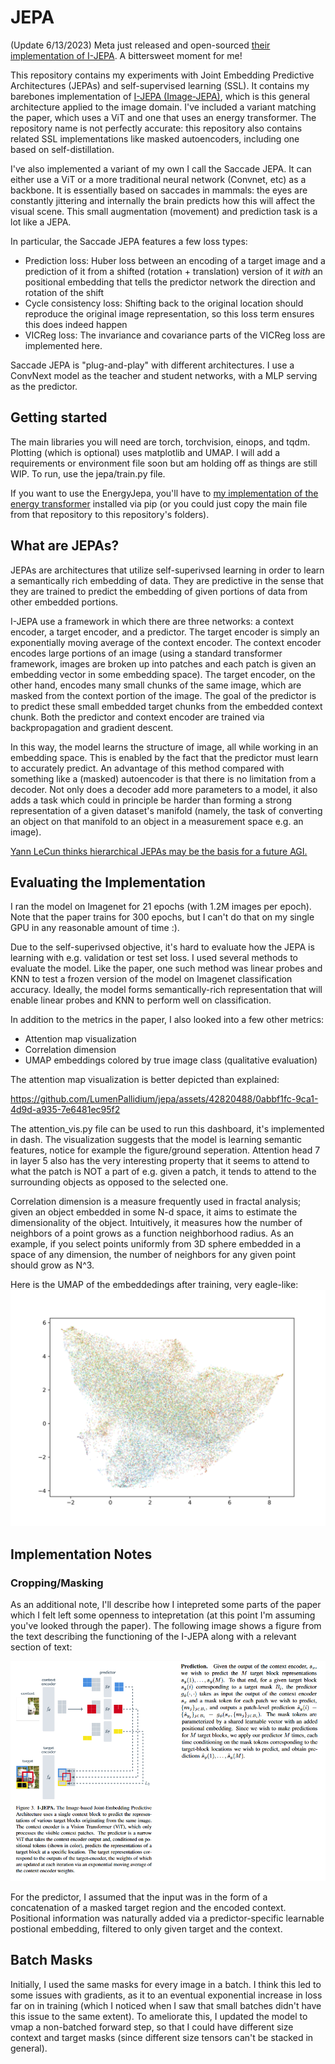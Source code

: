 # JEPA
(Update 6/13/2023) Meta just released and open-sourced [their implementation of I-JEPA](https://github.com/facebookresearch/ijepa). A bittersweet moment for me!

This repository contains my experiments with Joint Embedding Predictive Architectures (JEPAs) and self-supervised learning (SSL). It contains my barebones implementation of [I-JEPA (Image-JEPA)](https://arxiv.org/abs/2301.08243), which is this general architecture applied to the image domain. I've included a variant matching the paper, which uses a ViT and one that uses an energy transformer. The repository name is not perfectly accurate: this repository also contains related SSL implementations like masked autoencoders, including one based on self-distillation.

I've also implemented a variant of my own I call the Saccade JEPA. It can either use a ViT or a more traditional neural network (Convnet, etc) as a backbone. It is essentially based on saccades in mammals: the eyes are constantly jittering and internally the brain predicts how this will affect the visual scene. This small augmentation (movement) and prediction task is a lot like a JEPA.

In particular, the Saccade JEPA features a few loss types:

* Prediction loss: Huber loss between an encoding of a target image and a prediction of it from a shifted (rotation + translation) version of it *with* an positional embedding that tells the predictor network the direction and rotation of the shift
* Cycle consistency loss: Shifting back to the original location should reproduce the original image representation, so this loss term ensures this does indeed happen
* VICReg loss: The invariance and covariance parts of the VICReg loss are implemented here.

Saccade JEPA is "plug-and-play" with different architectures. I use a ConvNext model as the teacher and student networks, with a MLP serving as the predictor.

## Getting started
The main libraries you will need are torch, torchvision, einops, and tqdm. Plotting (which is optional) uses matplotlib and UMAP. I will add a requirements or environment file soon but am holding off as things are still WIP. To run, use the jepa/train.py file.

If you want to use the EnergyJepa, you'll have to [my implementation of the energy transformer](https://github.com/LumenPallidium/energy_transformer) installed via pip (or you could just copy the main file from that repository to this repository's folders).


## What are JEPAs?

JEPAs are architectures that utilize self-superivsed learning in order to learn a semantically rich embedding of data. They are predictive in the sense that they are trained to predict the embedding of given portions of data from other embedded portions.

I-JEPA use a framework in which there are three networks: a context encoder, a target encoder, and a predictor. The target encoder is simply an exponentially moving average of the context encoder. The context encoder encodes large portions of an image (using a standard transformer framework, images are broken up into patches and each patch is given an embedding vector in some embedding space). The target encoder, on the other hand, encodes many small chunks of the same image, which are masked from the context portion of the image. The goal of the predictor is to predict these small embedded target chunks from the embedded context chunk. Both the predictor and context encoder are trained via backpropagation and gradient descent.

In this way, the model learns the structure of image, all while working in an embedding space. This is enabled by the fact that the predictor must learn to accurately predict. An advantage of this method compared with something like a (masked) autoencoder is that there is no limitation from a decoder. Not only does a decoder add more parameters to a model, it also adds a task which could in principle be harder than forming a strong representation of a given dataset's manifold (namely, the task of converting an object on that manifold to an object in a measurement space e.g. an image).

[Yann LeCun thinks hierarchical JEPAs may be the basis for a future AGI.](https://openreview.net/pdf?id=BZ5a1r-kVsf)

## Evaluating the Implementation

I ran the model on Imagenet for 21 epochs (with 1.2M images per epoch). Note that the paper trains for 300 epochs, but I can't do that on my single GPU in any reasonable amount of time :).

Due to the self-superivsed objective, it's hard to evaluate how the JEPA is learning with e.g. validation or test set loss. I used several methods to evaluate the model. Like the paper, one such method was linear probes and KNN to test a frozen version of the model on Imagenet classification accuracy. Ideally, the model forms semantically-rich representation that will enable linear probes and KNN to perform well on classification.

In addition to the metrics in the paper, I also looked into a few other metrics:

* Attention map visualization
* Correlation dimension
* UMAP embeddings colored by true image class (qualitative evaluation)

The attention map visualization is better depicted than explained:

https://github.com/LumenPallidium/jepa/assets/42820488/0abbf1fc-9ca1-4d9d-a935-7e6481ec95f2

The attention_vis.py file can be used to run this dashboard, it's implemented in dash. The visualization suggests that the model is learning semantic features, notice for example the figure/ground seperation. Attention head 7 in layer 5 also has the very interesting property that it seems to attend to what the patch is NOT a part of e.g. given a patch, it tends to attend to the surrounding objects as opposed to the selected one.

Correlation dimension is a measure frequently used in fractal analysis; given an object embedded in some N-d space, it aims to estimate the dimensionality of the object. Intuitively, it measures how the number of neighbors of a point grows as a function neighborhood radius. As an example, if you select points uniformly from 3D sphere embedded in a space of any dimension, the number of neighbors for any given point should grow as N^3.

Here is the UMAP of the embeddedings after training, very eagle-like:
![Embeds](images/embeds.png)


## Implementation Notes

### Cropping/Masking
As an additional note, I'll describe how I intepreted some parts of the paper which I felt left some openness to intepretation (at this point I'm assuming you've looked through the paper). The following image shows a figure from the text describing the functioning of the I-JEPA along with a relevant section of text:

![Description from paper](images/example.png)

For the predictor, I assumed that the input was in the form of a concatenation of a masked target region and the encoded context. Positional information was naturally added via a predictor-specific learnable postional embedding, filtered to only given target and the context.

## Batch Masks
Initially, I used the same masks for every image in a batch. I think this led to some issues with gradients, as it to an eventual exponential increase in loss far on in training (which I noticed when I saw that small batches didn't have this issue to the same extent). To ameliorate this, I updated the model to vmap a non-batched forward step, so that I could have different size context and target masks (since different size tensors can't be stacked in general).


